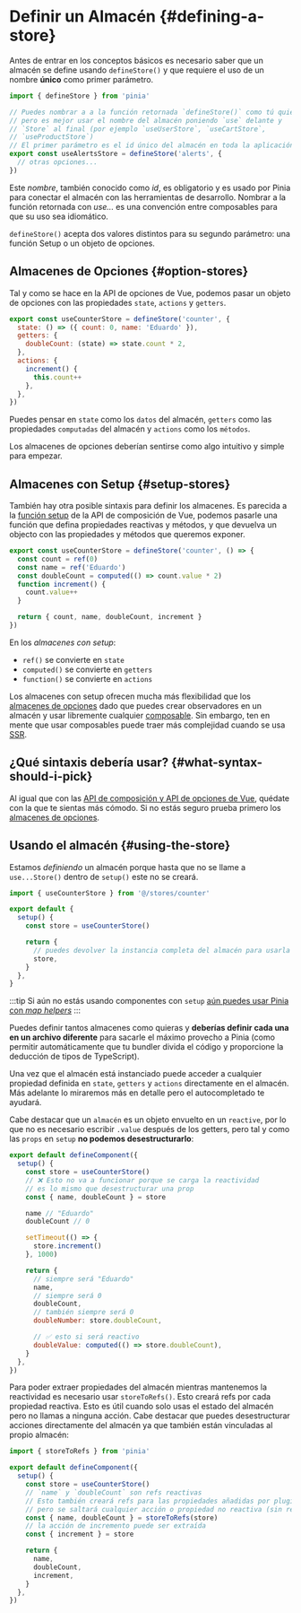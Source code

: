 # Definir un Almacén {#defining-a-store}

<VueSchoolLink
  href="https://vueschool.io/lessons/define-your-first-pinia-store"
  title="Learn how to define and use stores in Pinia"
/>

Antes de entrar en los conceptos básicos es necesario saber que un almacén se define usando `defineStore()` y que requiere el uso de un nombre **único** como primer parámetro.

```js
import { defineStore } from 'pinia'

// Puedes nombrar a a la función retornada `defineStore()` como tú quieras
// pero es mejor usar el nombre del almacén poniendo `use` delante y 
// `Store` al final (por ejemplo `useUserStore`, `useCartStore`, 
// `useProductStore`)
// El primer parámetro es el id único del almacén en toda la aplicación
export const useAlertsStore = defineStore('alerts', {
  // otras opciones...
})
```

Este _nombre_, también conocido como _id_, es obligatorio y es usado por Pinia para conectar el almacén con las herramientas de desarrollo. Nombrar a la función retornada con _use..._ es una convención entre composables para que su uso sea idiomático.

`defineStore()` acepta dos valores distintos para su segundo parámetro: una función Setup o un objeto de opciones.

## Almacenes de Opciones {#option-stores}

Tal y como se hace en la API de opciones de Vue, podemos pasar un objeto de opciones con las propiedades `state`, `actions` y `getters`.

```js {2-10}
export const useCounterStore = defineStore('counter', {
  state: () => ({ count: 0, name: 'Eduardo' }),
  getters: {
    doubleCount: (state) => state.count * 2,
  },
  actions: {
    increment() {
      this.count++
    },
  },
})
```

Puedes pensar en `state` como los `datos` del almacén, `getters` como las propiedades `computadas` del almacén y `actions` como los `métodos`.

Los almacenes de opciones deberían sentirse como algo intuitivo y simple para empezar.

## Almacenes con Setup {#setup-stores}

También hay otra posible sintaxis para definir los almacenes. Es parecida a la [función setup](https://vuejs.org/api/composition-api-setup.html) de la API de composición de Vue, podemos pasarle una función que defina propiedades reactivas y métodos, y que devuelva un objecto con las propiedades y métodos que queremos exponer.

```js
export const useCounterStore = defineStore('counter', () => {
  const count = ref(0)
  const name = ref('Eduardo')
  const doubleCount = computed(() => count.value * 2)
  function increment() {
    count.value++
  }

  return { count, name, doubleCount, increment }
})
```

En los _almacenes con setup_:

- `ref()` se convierte en `state`
- `computed()` se convierte en `getters`
- `function()` se convierte en `actions`

Los almacenes con setup ofrecen mucha más flexibilidad que los [almacenes de opciones](#option-stores) dado que puedes crear observadores en un almacén y usar libremente cualquier [composable](https://vuejs.org/guide/reusability/composables.html#composables). Sin embargo, ten en mente que usar composables puede traer más complejidad cuando se usa [SSR](../cookbook/composables.md).

## ¿Qué sintaxis debería usar? {#what-syntax-should-i-pick}

Al igual que con las [API de composición y API de opciones de Vue](https://vuejs.org/guide/introduction.html#which-to-choose), quédate con la que te sientas más cómodo. Si no estás seguro prueba primero los [almacenes de opciones](#option-stores).

## Usando el almacén {#using-the-store}

Estamos _definiendo_ un almacén porque hasta que no se llame a `use...Store()` dentro de `setup()` este no se creará.

```js
import { useCounterStore } from '@/stores/counter'

export default {
  setup() {
    const store = useCounterStore()

    return {
      // puedes devolver la instancia completa del almacén para usarla en el template
      store,
    }
  },
}
```

:::tip
Si aún no estás usando componentes con `setup` [aún puedes usar Pinia con _map helpers_](../cookbook/options-api.md)
:::

Puedes definir tantos almacenes como quieras y **deberías definir cada una en un archivo diferente** para sacarle el máximo provecho a Pinia (como permitir automáticamente que tu bundler divida el código y proporcione la deducción de tipos de TypeScript).

Una vez que el almacén está instanciado puede acceder a cualquier propiedad definida en `state`, `getters` y `actions` directamente en el almacén. Más adelante lo miraremos más en detalle pero el autocompletado te ayudará.

Cabe destacar que un `almacén` es un objeto envuelto en un `reactive`, por lo que no es necesario escribir `.value` después de los getters, pero tal y como las `props` en `setup` **no podemos desestructurarlo**:

```js
export default defineComponent({
  setup() {
    const store = useCounterStore()
    // ❌ Esto no va a funcionar porque se carga la reactividad
    // es lo mismo que desestructurar una prop
    const { name, doubleCount } = store

    name // "Eduardo"
    doubleCount // 0

    setTimeout(() => {
      store.increment()
    }, 1000)

    return {
      // siempre será "Eduardo"
      name,
      // siempre será 0
      doubleCount,
      // también siempre será 0
      doubleNumber: store.doubleCount,

      // ✅ esto si será reactivo
      doubleValue: computed(() => store.doubleCount),
    }
  },
})
```

Para poder extraer propiedades del almacén mientras mantenemos la reactividad es necesario usar `storeToRefs()`. Esto creará refs por cada propiedad reactiva. Esto es útil cuando solo usas el estado del almacén pero no llamas a ninguna acción. Cabe destacar que puedes desestructurar acciones directamente del almacén ya que también están vinculadas al propio almacén:

```js
import { storeToRefs } from 'pinia'

export default defineComponent({
  setup() {
    const store = useCounterStore()
    // `name` y `doubleCount` son refs reactivas
    // Esto también creará refs para las propiedades añadidas por plugins
    // pero se saltará cualquier acción o propiedad no reactiva (sin ref/reactive)
    const { name, doubleCount } = storeToRefs(store)
    // la acción de incremento puede ser extraída
    const { increment } = store

    return {
      name,
      doubleCount,
      increment,
    }
  },
})
```
